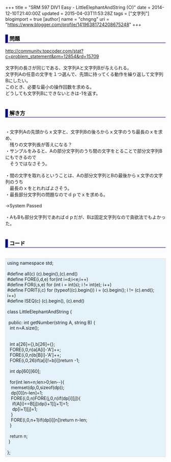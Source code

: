 +++
title = "SRM 597 DIV1 Easy - LittleElephantAndString (○)"
date = 2014-12-10T21:40:00Z
updated = 2015-04-03T11:53:28Z
tags = ["文字列"]
blogimport = true 
[author]
	name = "chngng"
	uri = "https://www.blogger.com/profile/14196381724208675248"
+++

<div dir="ltr" style="text-align: left;" trbidi="on"><h3 style="border-bottom: 2px solid slateblue; border-left: 8px solid navy; color: black; padding: 0px 0px 1px 5px;">問題 </h3><a href="http://community.topcoder.com/stat?c=problem_statement&amp;pm=12854&amp;rd=15709" target="_blank">http://community.topcoder.com/stat?c=problem_statement&amp;pm=12854&amp;rd=15709</a><br /><br />文字列の長さが同じである、文字列Aと文字列Bが与えられる。<br />文字列Aの任意の文字を１つ選んで、先頭に持ってくる動作を繰り返して文字列Bにしたい。<br />このとき、必要な最小の操作回数を求める。<br />どうしても文字列Bにできないときは-1を返す。<br /><br /><h3 style="border-bottom: 2px solid slateblue; border-left: 8px solid navy; color: black; padding: 0px 0px 1px 5px;">解き方 </h3><br />・文字列Aの先頭からｘ文字と、文字列Bの後ろからｘ文字のうち最長のｘを求め、<br />　残りの文字列長が答えになる？<br />・サンプルをみると、Aの部分文字列のうち間の文字をとることで部分文字列Bにもできるので<br />　そうではなさそう。<br /><br />・間の文字を取れるということは、Aの部分文字列とBの最後からｘ文字の文字列のうち<br />　最長のｘをとれればよさそう。<br />・最長部分文字列の問題なのでｄｐでｘを求める。<br /><br />→System Passed<br /><br />・AもBも部分文字列であればｄｐだが、Bは固定文字列なので貪欲法でもよかった。<br /><br /><h3 style="border-bottom: 2px solid slateblue; border-left: 8px solid navy; color: black; padding: 0px 0px 1px 5px;">コード </h3><br /><div style="background-color: #e3f2fb; border: 1px dotted #CCCCCC; padding: 5px;">using namespace std;<br /><br />#define all(c) (c).begin(),(c).end()<br />#define FORE(i,d,e) for(int i=d;i&lt;e;i++)<br />#define FOR(i,s,e) for (int i = int(s); i != int(e); i++)<br />#define FORIT(i,c) for (typeof((c).begin()) i = (c).begin(); i != (c).end(); i++)<br />#define ISEQ(c) (c).begin(), (c).end()<br /><br />class LittleElephantAndString {<br /><br /><span class="Apple-tab-span" style="white-space: pre;"> </span>public: int getNumber(string A, string B) {<br /><span class="Apple-tab-span" style="white-space: pre;">  </span>int n=A.size();<br /><br /><br /><span class="Apple-tab-span" style="white-space: pre;">  </span>int a[26]={},b[26]={};<br /><span class="Apple-tab-span" style="white-space: pre;">  </span>FORE(i,0,n)a[A[i]-'A']++;<br /><span class="Apple-tab-span" style="white-space: pre;">  </span>FORE(i,0,n)b[B[i]-'A']++;<br /><span class="Apple-tab-span" style="white-space: pre;">  </span>FORE(i,0,26)if(a[i]!=b[i])return -1;<br /><br /><span class="Apple-tab-span" style="white-space: pre;">  </span>int dp[60][60];<br /><br /><span class="Apple-tab-span" style="white-space: pre;">  </span>for(int len=n;len&gt;0;len--){<br /><span class="Apple-tab-span" style="white-space: pre;">   </span>memset(dp,0,sizeof(dp));<br /><span class="Apple-tab-span" style="white-space: pre;">   </span>dp[0][n-len]=1;<br /><span class="Apple-tab-span" style="white-space: pre;">   </span>FORE(i,0,n)FORE(j,0,n)if(dp[i][j]){<br /><span class="Apple-tab-span" style="white-space: pre;">    </span>if(A[i]==B[j])dp[i+1][j+1]=1;<br /><span class="Apple-tab-span" style="white-space: pre;">    </span>dp[i+1][j]=1;<br /><span class="Apple-tab-span" style="white-space: pre;">   </span>}<br /><span class="Apple-tab-span" style="white-space: pre;">   </span>FORE(i,0,n+1)if(dp[i][n])return n-len;<br /><span class="Apple-tab-span" style="white-space: pre;">  </span>}<br /><br /><span class="Apple-tab-span" style="white-space: pre;">  </span>return n;<br /><span class="Apple-tab-span" style="white-space: pre;"> </span>}<br /><br />};</div></div>
